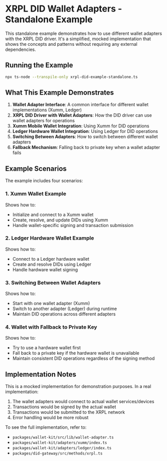 # XRPL DID Wallet Adapters - Standalone Example

This standalone example demonstrates how to use different wallet adapters with the XRPL DID driver. It's a simplified, mocked implementation that shows the concepts and patterns without requiring any external dependencies.

## Running the Example

```bash
npx ts-node --transpile-only xrpl-did-example-standalone.ts
```

## What This Example Demonstrates

1. **Wallet Adapter Interface**: A common interface for different wallet implementations (Xumm, Ledger)
2. **XRPL DID Driver with Wallet Adapters**: How the DID driver can use wallet adapters for operations
3. **Xumm Mobile Wallet Integration**: Using Xumm for DID operations
4. **Ledger Hardware Wallet Integration**: Using Ledger for DID operations
5. **Switching Between Adapters**: How to switch between different wallet adapters
6. **Fallback Mechanism**: Falling back to private key when a wallet adapter fails

## Example Scenarios

The example includes four scenarios:

### 1. Xumm Wallet Example

Shows how to:

- Initialize and connect to a Xumm wallet
- Create, resolve, and update DIDs using Xumm
- Handle wallet-specific signing and transaction submission

### 2. Ledger Hardware Wallet Example

Shows how to:

- Connect to a Ledger hardware wallet
- Create and resolve DIDs using Ledger
- Handle hardware wallet signing

### 3. Switching Between Wallet Adapters

Shows how to:

- Start with one wallet adapter (Xumm)
- Switch to another adapter (Ledger) during runtime
- Maintain DID operations across different adapters

### 4. Wallet with Fallback to Private Key

Shows how to:

- Try to use a hardware wallet first
- Fall back to a private key if the hardware wallet is unavailable
- Maintain consistent DID operations regardless of the signing method

## Implementation Notes

This is a mocked implementation for demonstration purposes. In a real implementation:

1. The wallet adapters would connect to actual wallet services/devices
2. Transactions would be signed by the actual wallet
3. Transactions would be submitted to the XRPL network
4. Error handling would be more robust

To see the full implementation, refer to:

- `packages/wallet-kit/src/lib/wallet-adapter.ts`
- `packages/wallet-kit/adapters/xumm/index.ts`
- `packages/wallet-kit/adapters/ledger/index.ts`
- `packages/did-gateway/src/methods/xrpl.ts`
